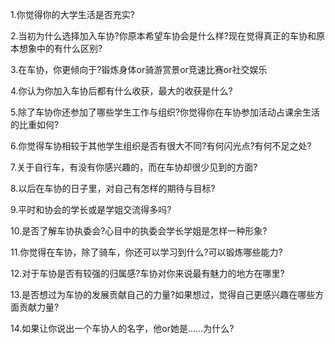 1.你觉得你的大学生活是否充实?

2.当初为什么选择加入车协?你原本希望车协会是什么样?现在觉得真正的车协和原本想象中的有什么区别?

3.在车协，你更倾向于?锻炼身体or骑游赏景or竞速比赛or社交娱乐

4.你认为你加入车协后都有什么收获，最大的收获是什么?

5.除了车协你还参加了哪些学生工作与组织?你觉得你在车协参加活动占课余生活的比重如何?

6.你觉得车协相较于其他学生组织是否有很大不同?有何闪光点?有何不足之处?

7.关于自行车，有没有你感兴趣的，而在车协却很少见到的方面?

8.以后在车协的日子里，对自己有怎样的期待与目标?

9.平时和协会的学长或是学姐交流得多吗?

10.是否了解车协执委会?心目中的执委会学长学姐是怎样一种形象?

11.你觉得在车协，除了骑车，你还可以学习到什么?可以锻炼哪些能力?

12.对于车协是否有较强的归属感?车协对你来说最有魅力的地方在哪里?

13.是否想过为车协的发展贡献自己的力量?如果想过，觉得自己更感兴趣在哪些方面贡献力量?

14.如果让你说出一个车协人的名字，他or她是……为什么?
